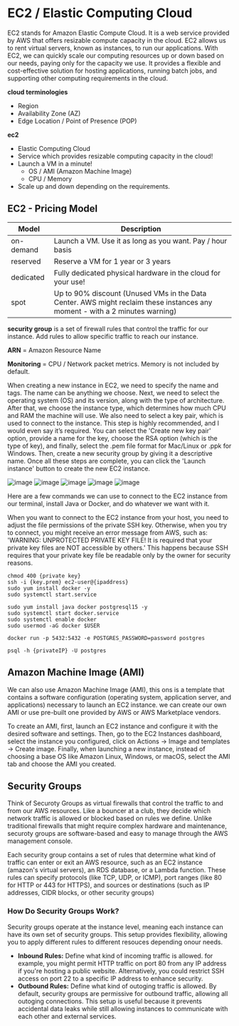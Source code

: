 # EC2 / Elastic Computing Cloud

EC2 stands for Amazon Elastic Compute Cloud. It is a web service provided by AWS
that offers resizable compute capacity in the cloud. EC2 allows us to rent virtual servers,
known as instances, to run our applications. With EC2, we can quickly scale our computing
resources up or down based on our needs, paying only for the capacity we use. It provides a flexible and cost-effective solution for hosting applications, running batch jobs, and supporting other computing requirements in the cloud.

**cloud terminologies**
- Region
- Availability Zone (AZ)
- Edge Location / Point of Presence (POP)

**ec2**
- Elastic Computing Cloud
- Service which provides resizable computing capacity in the cloud!
- Launch a VM in a minute!
    - OS / AMI (Amazon Machine Image)
    - CPU / Memory
- Scale up and down depending on the requirements.


## EC2 - Pricing Model

| Model      | Description |
| ----------- | ----------- |
| on-demand      | Launch a VM. Use it as long as you want. Pay / hour basis       |
| reserved   | Reserve a VM for 1 year or 3 years        |
| dedicated   | Fully dedicated physical hardware in the cloud for your use!        |
| spot   | Up to 90% discount (Unused VMs in the Data Center. AWS might reclaim these instances any moment - with a 2 minutes warning)        |

**security group** is a set of firewall rules that control the traffic for our instance. Add rules to allow specific traffic to reach our instance.

**ARN** = Amazon Resource Name

**Monitoring** = CPU / Network packet metrics. Memory is not included by default.

When creating a new instance in EC2, we need to specify the name and tags. The name can be anything we choose. Next, we need to select the operating system (OS) and its version, along with the type of architecture. After that, we choose the instance type, which determines how much CPU and RAM the machine will use. We also need to select a key pair, which is used to connect to the instance. This step is highly recommended, and I would even say it’s required. You can select the 'Create new key pair' option, provide a name for the key, choose the RSA option (which is the type of key), and finally, select the .pem file format for Mac/Linux or .ppk for Windows. Then, create a new security group by giving it a descriptive name. Once all these steps are complete, you can click the 'Launch instance' button to create the new EC2 instance.

![image](./images/1.png)
![image](./images/2.png)
![image](./images/3.png)
![image](./images/4.png)
![image](./images/5.png)


Here are a few commands we can use to connect to the EC2 instance from our terminal, install Java or Docker, and do whatever we want with it.

When you want to connect to the EC2 instance from your host, you need to adjust the file permissions of the private SSH key. Otherwise, when you try to connect, you might receive an error message from AWS, such as: 'WARNING: UNPROTECTED PRIVATE KEY FILE! It is required that your private key files are NOT accessible by others.' This happens because SSH requires that your private key file be readable only by the owner for security reasons.

```
chmod 400 {private key}
ssh -i {key.prem} ec2-user@{ipaddress}
sudo yum install docker -y
sudo systemctl start.service

sudo yum install java docker postgresql15 -y
sudo systemctl start docker.service
sudo systemctl enable docker
sudo usermod -aG docker $USER

docker run -p 5432:5432 -e POSTGRES_PASSWORD=password postgres

psql -h {privateIP} -U postgres
```

## Amazon Machine Image (AMI)

We can also use Amazon Machine Image (AMI), this ons is a template that contains a software configuration (operating system, application server, and applications) necessary to launch an EC2 instance. we can create our own AMI or use pre-built one provided by AWS or AWS Marketplace vendors.

To create an AMI, first, launch an EC2 instance and configure it with the desired software and settings. Then, go to the EC2 Instances dashboard, select the instance you configured, click on Actions → Image and templates → Create image. Finally, when launching a new instance, instead of choosing a base OS like Amazon Linux, Windows, or macOS, select the AMI tab and choose the AMI you created.

## Security Groups

Think of Securoty Groups as virtual firewalls that control the traffic to and from our AWS resources. Like a bouncer at a club, they decide which network traffic is allowed or blocked based on rules we define. Unlike traditional firewalls that might require complex hardware and maintenance, securoty groups are software-based and easy to manage through the AWS management console.

Each security group contains a set of rules that determine what kind of traffic can enter or exit an AWS resource, such as an EC2 instance (amazon's  virtual servers), an RDS database, or a Lambda function. These rules can specify protocols (like TCP, UDP, or ICMP), port ranges (like 80 for HTTP or 443 for HTTPS), and sources or destinations (such as IP addresses, CIDR blocks, or other security groups)

### How Do Security Groups Work?

Security groups operate at the instance level, meaning each instance can have its own set of security groups. This setup provides flexibility, allowing you to apply different rules to different resouces depending onour needs.

- **Inbound Rules:** Define what kind of incoming traffic is allowed. for example, you might permit HTTP traffic on port 80 from any IP address if you're hosting a public website. Alternatively, you could restrict SSH access on port 22 to a specific IP address to enhance security.
- **Outbound Rules:** Define what kind of outoging traffic is allowed. By default, security groups are permissive for outbound traffic, allowing all outoging connections. This setup is useful because it prevents accidental data leaks while still allowing instances to communicate with each other and external services.